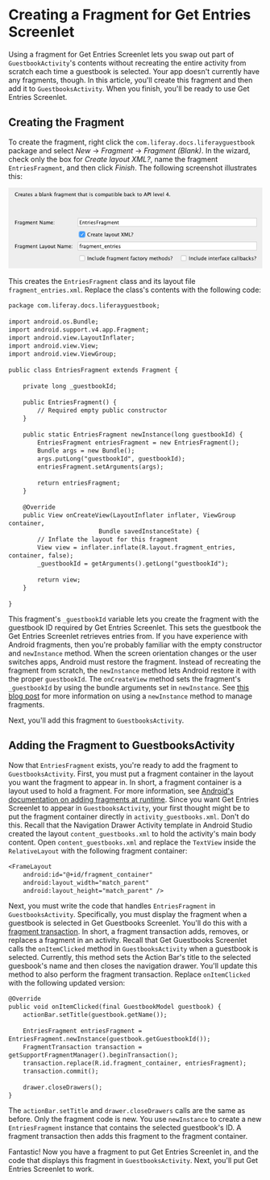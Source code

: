 # Creating a Fragment for Get Entries Screenlet

Using a fragment for Get Entries Screenlet lets you swap out part of 
`GuestbookActivity`'s contents without recreating the entire activity from 
scratch each time a guestbook is selected. Your app doesn't currently have any 
fragments, though. In this article, you'll create this fragment and then add it 
to `GuestbooksActivity`. When you finish, you'll be ready to use Get Entries 
Screenlet. 

## Creating the Fragment

To create the fragment, right click the `com.liferay.docs.liferayguestbook` 
package and select *New* &rarr; *Fragment* 
&rarr; *Fragment (Blank)*. In the wizard, check only the box for *Create layout 
XML?*, name the fragment `EntriesFragment`, and then click *Finish*. The 
following screenshot illustrates this: 

![Figure 1: Create a new blank fragment for the entries.](../../images/android-create-fragment.png)

This creates the `EntriesFragment` class and its layout file 
`fragment_entries.xml`. Replace the class's contents with the following code: 

    package com.liferay.docs.liferayguestbook;

    import android.os.Bundle;
    import android.support.v4.app.Fragment;
    import android.view.LayoutInflater;
    import android.view.View;
    import android.view.ViewGroup;

    public class EntriesFragment extends Fragment {

        private long _guestbookId;

        public EntriesFragment() {
            // Required empty public constructor
        }

        public static EntriesFragment newInstance(long guestbookId) {
            EntriesFragment entriesFragment = new EntriesFragment();
            Bundle args = new Bundle();
            args.putLong("guestbookId", guestbookId);
            entriesFragment.setArguments(args);

            return entriesFragment;
        }

        @Override
        public View onCreateView(LayoutInflater inflater, ViewGroup container,
                             Bundle savedInstanceState) {
            // Inflate the layout for this fragment
            View view = inflater.inflate(R.layout.fragment_entries, container, false);
            _guestbookId = getArguments().getLong("guestbookId");

            return view;
        }

    }

This fragment's `_guestbookId` variable lets you create the fragment with the 
guestbook ID required by Get Entries Screenlet. This sets the guestbook the Get 
Entries Screenlet retrieves entries from. If you have experience with Android 
fragments, then you're probably familiar with the empty constructor and 
`newInstance` method. When the screen orientation changes or the user switches 
apps, Android must restore the fragment. Instead of recreating the fragment from 
scratch, the `newInstance` method lets Android restore it with the proper 
`guestbookId`. The `onCreateView` method sets the fragment's `_guestbookId` by 
using the bundle arguments set in `newInstance`. See 
[this blog post](http://www.androiddesignpatterns.com/2012/05/using-newinstance-to-instantiate.html) 
for more information on using a `newInstance` method to manage fragments. 

Next, you'll add this fragment to `GuestbooksActivity`. 

## Adding the Fragment to GuestbooksActivity

Now that `EntriesFragment` exists, you're ready to add the fragment to 
`GuestbooksActivity`. First, you must put a fragment container in the layout you 
want the fragment to appear in. In short, a fragment container is a layout used 
to hold a fragment. For more information, see 
[Android's documentation on adding fragments at runtime](http://developer.android.com/training/basics/fragments/fragment-ui.html#AddAtRuntime). 
Since you want Get Entries Screenlet to appear in `GuestbooksActivity`, your 
first thought might be to put the fragment container directly in 
`activity_guestbooks.xml`. Don't do this. Recall that the Navigation Drawer 
Activity template in Android Studio created the layout `content_guestbooks.xml` 
to hold the activity's main body content. Open `content_guestbooks.xml` and 
replace the `TextView` inside the `RelativeLayout` with the following fragment 
container: 

    <FrameLayout
        android:id="@+id/fragment_container"
        android:layout_width="match_parent"
        android:layout_height="match_parent" />

Next, you must write the code that handles `EntriesFragment` in 
`GuestbooksActivity`. Specifically, you must display the fragment when a 
guestbook is selected in Get Guestbooks Screenlet. You'll do this with a 
[fragment transaction](http://developer.android.com/guide/components/fragments.html#Transactions). 
In short, a fragment transaction adds, removes, or replaces a fragment in an 
activity. Recall that Get Guestbooks Screenlet calls the `onItemClicked` method 
in `GuestbooksActivity` when a guestbook is selected. Currently, this method 
sets the Action Bar's title to the selected guesbook's name and then closes 
the navigation drawer. You'll update this method to also perform the fragment 
transaction. Replace `onItemClicked` with the following updated version: 

    @Override
    public void onItemClicked(final GuestbookModel guestbook) {
        actionBar.setTitle(guestbook.getName());

        EntriesFragment entriesFragment = EntriesFragment.newInstance(guestbook.getGuestbookId());
        FragmentTransaction transaction = getSupportFragmentManager().beginTransaction();
        transaction.replace(R.id.fragment_container, entriesFragment);
        transaction.commit();

        drawer.closeDrawers();
    }

The `actionBar.setTitle` and `drawer.closeDrawers` calls are the same as before. 
Only the fragment code is new. You use `newInstance` to create a new 
`EntriesFragment` instance that contains the selected guestbook's ID. A fragment 
transaction then adds this fragment to the fragment container. 

Fantastic! Now you have a fragment to put Get Entries Screenlet in, and the code 
that displays this fragment in `GuestbooksActivity`. Next, you'll put Get 
Entries Screenlet to work. 
